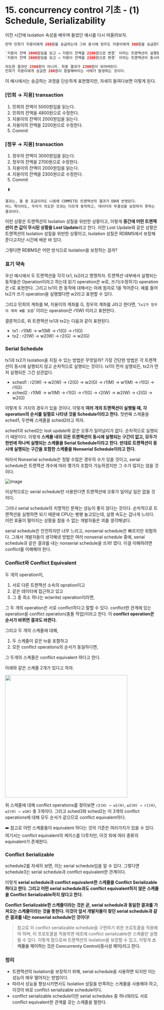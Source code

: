 # 15. ****concurrency control 기초 - (1) Schedule, Serializability****

이전 시간에 Isolation 속성을 배우며 들었던 예시를 다시 떠올려보자.

```java
만약 민희가 지용이에게 200원을 송금하는데 그와 동시에 정우도 지용이에게 300원을 송금한다면?

`지용이 잔액 2000원임을 읽고 → 지용이 잔액을 2200원으로 변경` 이라는 트랜잭션이 실행됨과 동시에 
`지용이 잔액 2000원임을 읽고 → 지용이 잔액을 2300원으로 변경` 이라는 트랜잭션이 동시에 실행되어 버린다면

의도한 결과인 2500원이 아니라, 최종 결과가 2300원이 되어버린다. 
민희가 지용이에게 송금한 200원이 증발해버리는 사태가 발생하는 것이다.
```

이 예시에서는 송금하는 과정을 단순하게 표현했지만, 자세히 들여다보면 이렇게 된다.

### [민희 → 지용] transaction

1. 민희의 잔액이 5000원임을 읽는다.
2. 민희의 잔액을 4800원으로 수정한다.
3. 지용이의 잔액이 2000원임을 읽는다.
4. 지용이의 잔액을 2200원으로 수정한다.
5. Commit

### [정우 → 지용] transaction

1. 정우의 잔액이 3000원임을 읽는다.
2. 정우의 잔액을 2700원으로 수정한다.
3. 지용이의 잔액이 2000원임을 읽는다.
4. 지용이의 잔액을 2300원으로 수정한다.
5. Commit

                                                                            ⬇️

```
결과는, 둘 중 조금이라도 나중에 COMMIT된 트랜잭션의 결과가 DB에 반영된다.
어느 쪽이어도, 우리가 의도한 것과는 다르게 동작하고, 데이터의 무결성을 보장하지 못하는 결과이다.
```

이런 상황은 트랜잭션의 Isolation 성질을 위반한 상황이고, 이렇게 **중간에 어떤 트랜잭션이 쓴 값이 무시된 상황을 Lost Update**라고 한다. 이런 Lost Update와 같은 상황은 트랜잭션의 Isolation 성질을 위반한 상황이고, Isolation 성질은 RDBMS에서 보장해준다고지난 시간에 배운 바 있다.

그렇다면 RDBMS은 어떤 방식으로 Isolation을 보장하는 걸까?

### 표기 약속

우선 예시에서 두 트랜잭션을 각각 tx1, tx2라고 명명하자. 트랜잭션 내부에서 실행되는 동작들은 Operation이라고 하는데 읽기 operation은 w로, 쓰기(수정하기) operation은 r로 표현한다. 그리고 tx1이 한 동작에 대해서는 아래 첨자로 1을 적어준다. 예를 들어 tx2가 쓰기 operation을 실행했다면 w2라고 표현할 수 있다.

그리고 민희의 계좌를 M, 지용이의 계좌를 G, 정우의 계좌를 J라고 한다면, ‘`tx1가 정우의 계좌 W를 읽음`’ 이라는 operation은 r1(W) 이라고 표현한다.

결론적으로, 위 트랜잭션 tx1과 tx2는 다음과 같이 표현된다.

- tx1 : r1(M) → w1(M) → r1(G) → r1(G)
- tx2 :  r2(W) → w2(W) → r2(G) → w2(G)

### Serial Schedule

tx1과 tx2가 Isolation을 지킬 수 있는 방법은 무엇일까? 가장 간단한 방법은 각 트랜잭션이 동시에 실행되지 않고 순차적으로 실행되는 것이다. tx1이 먼저 실행되든, tx2가 먼저 실행되든 그건 상관없다.

- sched1 : r2(W) → w2(W) → r2(G) → w2(G) → r1(M) → w1(M) → r1(G) → r1(G)
- sched2 : r1(M) → w1(M) → r1(G) → r1(G) → r2(W) → w2(W) → r2(G) → w2(G)

이렇게 두 가지의 경우가 있을 것이다. 이렇게 **여러 개의 트랜잭션이 실행될 때, 각 operation의 순서를 일렬로 나타낸 것을 Schedule이라고 한다.** 첫번째 스케줄을 sched1, 두번째 스케줄을 sched2라고 하자.

sched1과 sched2는 lost update와 같은 오류가 일어날리가 없다. 순차적으로 실행되기 때문이다. 이렇게 **스케줄 내의 모든 트랜잭션이 동시에 실행되는 구간이 없고, 모두가 한번에 하나씩 실행되는 스케줄을 Serial Schedule이라고 한다. 반대로 트랜잭션이 동시에 실행되는 구간을 포함한 스케줄을 Nonserial Schedule이라고 한다.**

따라서 Nonserial schedule은 정말 수많은 경우의 수가 있을 것이고, serial schedule은 트랜잭션 개수에 따라 몇가지 조합이 가능하겠지만 그 수가 많지는 않을 것이다. 

![image](https://github.com/Minnie5382/cs-study-db/assets/97179789/49473756-0b46-4418-84b0-643c923f25d8)

이상적으로는 serial schedule만 사용한다면 트랜잭션에 오류가 일어날 일은 없을 것이다. 

그러나 serial schedule의 치명적인 문제는 성능이 좋지 않다는 것이다. 순차적으로 트랜잭션을 실행하면 되기 때문에 CPU는 팽팽 놀고있는데, 실행 속도는 겁나게 느리다. 이런 효율이 떨어지는 상황을 참을 수 없는 개발자들은 꾀를 생각해냈다.

serial schedule은 안전하지만 너무 느리고, nonserial schedule은 빠르지만 위험하다. 그래서 개발자들이 생각해낸 방법은 여러 nonserial schedule 중에, serial schedule과 같은 결과를 내는 nonserial schedule을 쓰자! 였다. 이걸 이해하려면 conflict를 이해해야 한다.

### Conflict와 Conflict Equivalent

두 개의 operation이,

1. 서로 다른 트랜잭션 소속의 opration이고
2. 같은 데이터에 접근하고 있고
3. 그 중 최소 하나는 w(write) operation이라면,

그 두 개의 operation은 서로 conflict하다고 말할 수 있다. conflict한 관계에 있는 operation을 conflict operation(충돌 작업)이라고 한다. 이 **conflict operation은 순서가 바뀌면 결과도 바뀐다.**

그리고 두 개의 스케줄에 대해, 

1. 두 스케줄이 같은 tx을 포함하고
2. 모든 conflict operations의 순서가 동일하다면,

그 두개의 스케줄은 conflict equivalent 하다고 한다.

아래와 같은 스케줄 2개가 있다고 하자.

<img src='https://github.com/Minnie5382/cs-study-db/assets/97179789/e46e101d-0361-4419-b6b6-0902993c74f2' width='400px'>

위 스케줄에 대해 conflict operations를 찾아보면 `r2(H) → w1(H)`, `w2(H) → r1(H)`, `w2(H) → w1H)` 총 3개이다. 그리고 sched3와 sched2는 이 3개의 conflict operations에 대해 모두 순서가 같으므로 conflict equivalent하다.

<aside>
➡️ 참고로 어떤 스케줄들이 equivalent 하다는 것의 기준은 여러가지가 있을 수 있다. 
여기서는 conflict equivalent의 케이스를 다루지만, 이것 외에 여러 종류의 equivalent가 존재한다.

</aside>

### Conflict Serializable

schedule2를 자세히 보면, 이는 serial schedule임을 알 수 있다. 그렇다면 schedule3는 serial schedule과 conflict equivalent한 관계이다. 

이렇게 **serial schedule과 conflict equivalent한 스케줄을 Conflict Serializable 하다고 한다. 그리고 어떤 serial schedule과도 conflict equivalent하지 않은 스케줄을 Conflict Serializable하지 않다고 한다.**

**Conflict Serializable한 스케줄이라는 것은 곧, serial schedule과 동일한 결과를 가져오는 스케줄이라는 것을 뜻한다. 이것이 앞서 개발자들이 찾던 serial schedule과 같은 결과를 내는 nonserial schedule인 것이다!**

>참고로 이 conflict serializable schedule을 구현하기 위한 프로토콜을 적용해야 하며, 이 프로토콜을 적용하면 애초에 conflict serializable한 스케줄만 실행될 수 있다. 이렇게 함으로써 트랜잭션의 Isolation을 보장할 수 있고, 이렇게 **스케줄을 제어하는 것은 Concurrenty Control(동시성 제어)라고 한다.**

### 정리

- 트랜잭션의 Isolation을 보장하기 위해, serial schedule을 사용하면 되지만 이는 성능이 매우 떨어지는 방법이다.
- 따라서 성능을 향상시키면서도 Isolation 성질을 만족하는 스케줄을 사용해야 하고, 이것이 바로 conflict serializable schedule이다.
- conflict serializable schedule이란 serial schedules 중 하나와라도 서로 conflict equivalent한 관계를 갖는 스케줄을 말한다.
